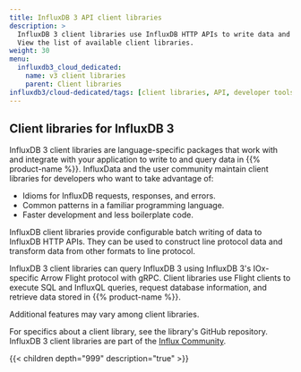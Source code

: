 ```yaml
---
title: InfluxDB 3 API client libraries
description: >
  InfluxDB 3 client libraries use InfluxDB HTTP APIs to write data and use [Flight clients](/influxdb3/cloud-dedicated/reference/client-libraries/flight-sql) to execute SQL and InfluxQL queries.
  View the list of available client libraries.
weight: 30
menu:
  influxdb3_cloud_dedicated:
    name: v3 client libraries
    parent: Client libraries
influxdb3/cloud-dedicated/tags: [client libraries, API, developer tools]
---
```


## Client libraries for InfluxDB 3

InfluxDB 3 client libraries are language-specific packages that work with
and integrate with your application to write to and query data in {{% product-name %}}.
InfluxData and the user community maintain client libraries for developers who want to take advantage of:

- Idioms for InfluxDB requests, responses, and errors.
- Common patterns in a familiar programming language.
- Faster development and less boilerplate code.

InfluxDB client libraries provide configurable batch writing of data to InfluxDB HTTP APIs.
They can be used to construct line protocol data and transform data from other formats
to line protocol.

InfluxDB 3 client libraries can query InfluxDB 3 using InfluxDB 3's IOx-specific Arrow Flight protocol with gRPC.
Client libraries use Flight clients to execute SQL and InfluxQL queries, request
database information, and retrieve data stored in {{% product-name %}}.

Additional features may vary among client libraries.

For specifics about a client library, see the library's GitHub repository.
InfluxDB 3 client libraries are part of the [Influx Community](https://github.com/InfluxCommunity).

{{< children depth="999" description="true" >}}
